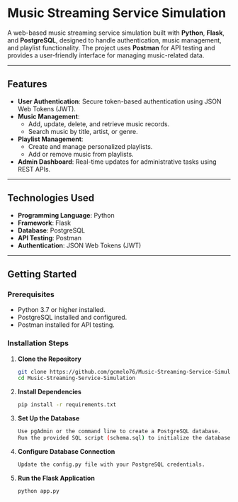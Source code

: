 # Music Streaming Service Simulation

A web-based music streaming service simulation built with **Python**, **Flask**, and **PostgreSQL**, designed to handle authentication, music management, and playlist functionality. The project uses **Postman** for API testing and provides a user-friendly interface for managing music-related data.

---

## Features

- **User Authentication**: Secure token-based authentication using JSON Web Tokens (JWT).
- **Music Management**:
  - Add, update, delete, and retrieve music records.
  - Search music by title, artist, or genre.
- **Playlist Management**:
  - Create and manage personalized playlists.
  - Add or remove music from playlists.
- **Admin Dashboard**: Real-time updates for administrative tasks using REST APIs.

---

## Technologies Used

- **Programming Language**: Python
- **Framework**: Flask
- **Database**: PostgreSQL
- **API Testing**: Postman
- **Authentication**: JSON Web Tokens (JWT)

---

## Getting Started

### Prerequisites

- Python 3.7 or higher installed.
- PostgreSQL installed and configured.
- Postman installed for API testing.

### Installation Steps

1. **Clone the Repository**
   ```bash
   git clone https://github.com/gcmelo76/Music-Streaming-Service-Simulation.git
   cd Music-Streaming-Service-Simulation

2. **Install Dependencies**
   ```bash
   pip install -r requirements.txt

3. **Set Up the Database**
   ```bash
   Use pgAdmin or the command line to create a PostgreSQL database.
   Run the provided SQL script (schema.sql) to initialize the database schema.

4. **Configure Database Connection**
   ```bash
   Update the config.py file with your PostgreSQL credentials.

5. **Run the Flask Application**
   ```bash
   python app.py



